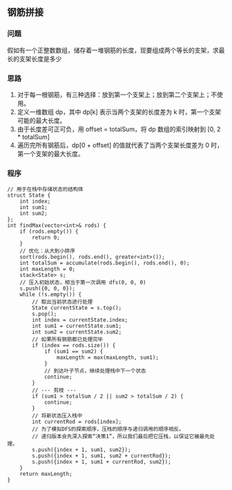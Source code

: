 ## 钢筋拼接
### 问题
假如有一个正整数数组，储存着一堆钢筋的长度，现要组成两个等长的支架，求最长的支架长度是多少
### 思路
1. 对于每一根钢筋，有三种选择：放到第一个支架上；放到第二个支架上；不使用。
2. 定义一维数组 dp，其中 dp[k] 表示当两个支架的长度差为 k 时，第一个支架可能的最大长度。
3. 由于长度差可正可负，用 offset = totalSum，将 dp 数组的索引映射到 [0, 2 * totalSum]
4. 遍历完所有钢筋后，dp[0 + offset] 的值就代表了当两个支架长度差为 0 时，第一个支架的最大长度。
### 程序
```
// 用于在栈中存储状态的结构体
struct State {                                                                   
    int index; 
    int sum1;
    int sum2;
};
int findMax(vector<int>& rods) {
    if (rods.empty()) {
        return 0;
    }
    // 优化：从大到小排序
    sort(rods.begin(), rods.end(), greater<int>());
    int totalSum = accumulate(rods.begin(), rods.end(), 0);
    int maxLength = 0;
    stack<State> s;
    // 压入初始状态，相当于第一次调用 dfs(0, 0, 0)
    s.push({0, 0, 0});
    while (!s.empty()) {
        // 取出当前状态进行处理
        State currentState = s.top();
        s.pop();
        int index = currentState.index;
        int sum1 = currentState.sum1;
        int sum2 = currentState.sum2;
        // 如果所有钢筋都已处理完毕
        if (index == rods.size()) {
            if (sum1 == sum2) {
                maxLength = max(maxLength, sum1);
            }
            // 到达叶子节点，继续处理栈中下一个状态
            continue; 
        }
        // --- 剪枝 ---
        if (sum1 > totalSum / 2 || sum2 > totalSum / 2) {
            continue;
        }
        // 将新状态压入栈中
        int currentRod = rods[index];
        // 为了模拟DFS的探索顺序，压栈的顺序与递归调用的顺序相反。
        // 递归版本会先深入探索“决策1”，所以我们最后把它压栈，以保证它被最先处理。
        s.push({index + 1, sum1, sum2});
        s.push({index + 1, sum1, sum2 + currentRod});
        s.push({index + 1, sum1 + currentRod, sum2});
    }
    return maxLength;
}
```